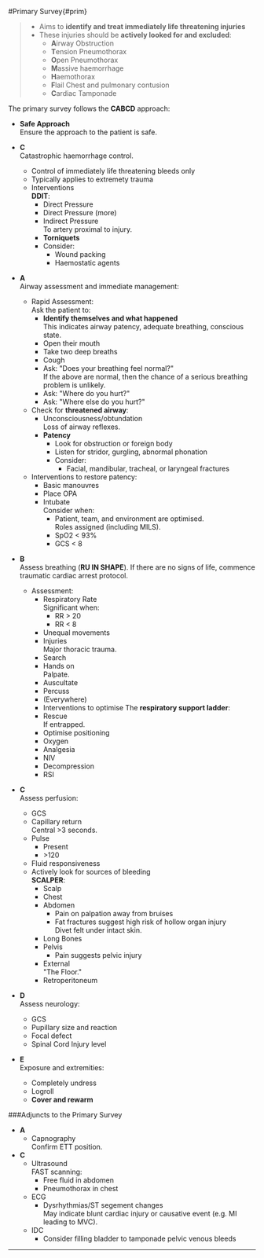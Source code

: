 #Primary Survey{#prim}
> * Aims to **identify and treat immediately life threatening injuries**
> * These injuries should be **actively looked for and excluded**:
>	* **A**irway Obstruction
>	* **T**ension Pneumothorax
>	* **O**pen Pneumothorax
>	* **M**assive haemorrhage
>	* **H**aemothorax
>	* **F**lail Chest and pulmonary contusion
>	* **C**ardiac Tamponade

The primary survey follows the **CABCD** approach:
* **Safe Approach**  
Ensure the approach to the patient is safe.


* **C**  
Catastrophic haemorrhage control.
	* Control of immediately life threatening bleeds only
	* Typically applies to extremety trauma  
	* Interventions  
	**DDIT**:
		* Direct Pressure
		* Direct Pressure (more)
		* Indirect Pressure  
		To artery proximal to injury.
		* **Torniquets**
		* Consider:
			* Wound packing
			* Haemostatic agents


* **A**  
Airway assessment and immediate management:
	* Rapid Assessment:  
	Ask the patient to:
		* **Identify themselves and what happened**  
		This indicates airway patency, adequate breathing, conscious state.
		* Open their mouth
		* Take two deep breaths
		* Cough
		* Ask: "Does your breathing feel normal?"  
		If the above are normal, then the chance of a serious breathing problem is unlikely.
		* Ask: "Where do you hurt?"
		* Ask: "Where else do you hurt?"
	* Check for **threatened airway**:
		* Unconsciousness/obtundation  
		Loss of airway reflexes.
		* **Patency**
			* Look for obstruction or foreign body
			* Listen for stridor, gurgling, abnormal phonation
			* Consider:
				* Facial, mandibular, tracheal, or laryngeal fractures
	* Interventions to restore patency:
		* Basic manouvres
		* Place OPA
		* Intubate  
		Consider when:
			* Patient, team, and environment are optimised.  
			Roles assigned (including MILS).
			* SpO2 < 93%
			* GCS < 8



* **B**  
Assess breathing (**RU IN SHAPE**). If there are no signs of life, commence traumatic cardiac arrest protocol.
	* Assessment:
		* Respiratory Rate  
		Significant when:
			* RR > 20
			* RR < 8
		* Unequal movements
		* Injuries  
		Major thoracic trauma.
		* Search
		* Hands on  
		Palpate.
		* Auscultate
		* Percuss
		* (Everywhere)
		* Interventions to optimise
	The **respiratory support ladder**:
		* Rescue  
		If entrapped.
		* Optimise positioning
		* Oxygen
		* Analgesia
		* NIV
		* Decompression
		* RSI


* **C**  
Assess perfusion:
	* GCS
	* Capillary return  
	Central >3 seconds.
	* Pulse  
		* Present
		* \>120
	* Fluid responsiveness
	* Actively look for sources of bleeding  
	**SCALPER**:
		* Scalp
		* Chest
		* Abdomen  
			* Pain on palpation away from bruises
			* Fat fractures suggest high risk of hollow organ injury  
			Divet felt under intact skin.
		* Long Bones
		* Pelvis  
			* Pain suggests pelvic injury
		* External  
		"The Floor."
		* Retroperitoneum


* **D**  
Assess neurology:
	* GCS
	* Pupillary size and reaction
	* Focal defect
	* Spinal Cord Injury level


* **E**  
Exposure and extremities:
	* Completely undress
	* Logroll
	* **Cover and rewarm**

###Adjuncts to the Primary Survey
* **A**
	* Capnography  
	Confirm ETT position.
* **C**
	* Ultrasound  
	FAST scanning:
		* Free fluid in abdomen
		* Pneumothorax in chest
	* ECG
		* Dysrhythmias/ST segement changes  
		May indicate blunt cardiac injury or causative event (e.g. MI leading to MVC).
	* IDC
		* Consider filling bladder to tamponade pelvic venous bleeds 

---